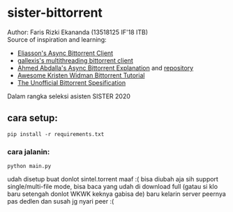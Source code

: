 # sister-bittorrent
Author: Faris Rizki Ekananda (13518125 IF'18 ITB)  
Source of inspiration and learning:
- [Eliasson's Async Bittorrent Client](https://github.com/eliasson/pieces)
- [gallexis's multithreading bittorrent client](https://github.com/gallexis/pytorrent)
- [Ahmed Abdalla's Async Bittorrent Explanation](https://www.youtube.com/watch?v=Pe3b9bdRtiE) and [repository](https://github.com/SimplyAhmazing/BatTorrent)
- [Awesome Kristen Widman Bittorrent Tutorial](http://www.kristenwidman.com/blog/how-to-write-a-bittorrent-client-part-1)
- [The Unofficial Bittorrent Spesification](https://wiki.theory.org/index.php/BitTorrentSpecification)

Dalam rangka seleksi asisten SISTER 2020

## cara setup:
```
pip install -r requirements.txt
```

### cara jalanin:
```
python main.py
```
udah disetup buat donlot sintel.torrent maaf :( bisa diubah aja sih
support single/multi-file mode, bisa baca yang udah di download full (gatau si klo baru setengah donlot WKWK keknya gabisa de)
baru kelarin server peernya pas dedlen dan susah jg nyari peer :(
